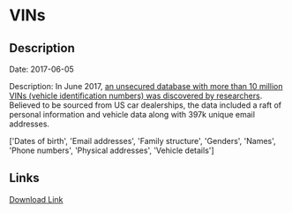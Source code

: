 # VINs

## Description

Date: 2017-06-05

Description:
In June 2017, <a href="https://www.bleepingcomputer.com/news/security/car-thieves-everywhere-rejoice-as-unsecured-database-exposes-10-million-car-vins/" target="_blank" rel="noopener">an unsecured database with more than 10 million VINs (vehicle identification numbers) was discovered by researchers</a>. Believed to be sourced from US car dealerships, the data included a raft of personal information and vehicle data along with 397k unique email addresses.


['Dates of birth', 'Email addresses', 'Family structure', 'Genders', 'Names', 'Phone numbers', 'Physical addresses', 'Vehicle details']

## Links

[Download Link](https://link-to.net/1229997/432.0433806599779/dynamic/?r=)